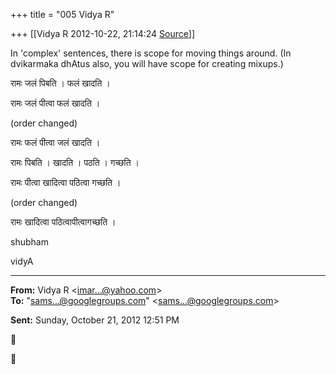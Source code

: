 +++
title = "005 Vidya R"

+++
[[Vidya R	2012-10-22, 21:14:24 [Source](https://groups.google.com/g/samskrita/c/ecHLXcJH4rI)]]



In 'complex' sentences, there is scope for moving things around. (In dvikarmaka dhAtus also, you will have scope for creating mixups.)

  

रामः जलं पिबति । फलं खादति ।

रामः जलं पीत्वा फलं खादति ।

(order changed)

रामः फलं पीत्वा जलं खादति ।

  

रामः पिबति । खादति । पठति । गच्छति ।

रामः पीत्वा खादित्वा पठित्वा गच्छति ।

(order changed)

रामः खादित्वा पठित्वापीत्वागच्छति ।

  

shubham

vidyA

  

  

------------------------------------------------------------------------

**From:** Vidya R \<[imar...@yahoo.com]()\>  
**To:** "[sams...@googlegroups.com]()" \<[sams...@googlegroups.com]()\>  

**Sent:** Sunday, October 21, 2012 12:51 PM





